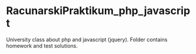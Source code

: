 # RacunarskiPraktikum_php_javascript
University class about php and javascript (jquery).
Folder contains homework and test solutions.

